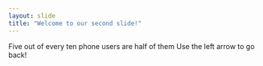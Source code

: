 ```yaml
---
layout: slide
title: "Welcome to our second slide!"
---
```

Five out of every ten phone users are half of them
Use the left arrow to go back!
